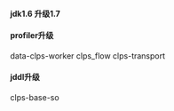 #### jdk1.6 升级1.7

#### profiler升级

data-clps-worker
clps_flow
clps-transport

#### jddl升级
clps-base-so
